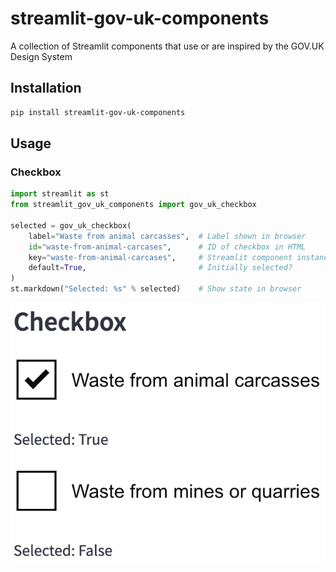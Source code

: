 # streamlit-gov-uk-components

A collection of Streamlit components that use or are inspired by the GOV.UK Design System


## Installation

```bash
pip install streamlit-gov-uk-components
```

## Usage

### Checkbox

```python
import streamlit as st
from streamlit_gov_uk_components import gov_uk_checkbox

selected = gov_uk_checkbox(
    label="Waste from animal carcasses",  # Label shown in browser
    id="waste-from-animal-carcases",      # ID of checkbox in HTML
    key="waste-from-animal-carcases",     # Streamlit component instance key
    default=True,                         # Initially selected?
)
st.markdown("Selected: %s" % selected)    # Show state in browser
```

![Checkbox example](https://github.com/uktrade/streamlit-gov-uk-components/blob/main/example_checkbox.png?raw=true)
